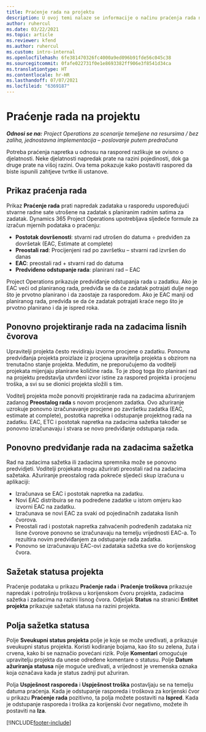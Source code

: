 ```yaml
---
title: Praćenje rada na projektu
description: U ovoj temi nalaze se informacije o načinu praćenja rada na projektu i napretka posla.
author: ruhercul
ms.date: 03/22/2021
ms.topic: article
ms.reviewer: kfend
ms.author: ruhercul
ms.custom: intro-internal
ms.openlocfilehash: 6fe381470326fc4000a9ed096b91fde56c045c38
ms.sourcegitcommit: 0fafe022731f0e1e8693382ff906e3f8541d34ca
ms.translationtype: HT
ms.contentlocale: hr-HR
ms.lasthandoff: 07/07/2021
ms.locfileid: "6369187"
---
```

# <a name="project-effort-tracking"></a>Praćenje rada na projektu

_**Odnosi se na:** Project Operations za scenarije temeljene na resursima / bez zaliha, jednostavna implementacija – poslovanje putem predračuna_

Potreba praćenja napretka u odnosu na raspored razlikuje se ovisno o djelatnosti. Neke djelatnosti napredak prate na razini pojedinosti, dok ga druge prate na višoj razini. Ova tema pokazuje kako postaviti raspored da biste ispunili zahtjeve tvrtke ili ustanove.

## <a name="effort-tracking-view"></a>Prikaz praćenja rada

Prikaz **Praćenje rada** prati napredak zadataka u rasporedu uspoređujući stvarne radne sate utrošene na zadatak s planiranim radnim satima za zadatak. Dynamics 365 Project Operations upotrebljava sljedeće formule za izračun mjernih podataka o praćenju:

- **Postotak dovršenosti**: stvarni rad utrošen do datuma ÷ predviđen za dovršetak (EAC, Estimate at complete) 
- **Preostali rad**: Procijenjeni rad po završetku – stvarni rad izvršen do danas 
- **EAC**: preostali rad + stvarni rad do datuma 
- **Predviđeno odstupanje rada**: planirani rad – EAC

Project Operations prikazuje predviđanje odstupanja rada u zadatku. Ako je EAC veći od planiranog rada, predviđa se da će zadatak potrajati dulje nego što je prvotno planirano i da zaostaje za rasporedom. Ako je EAC manji od planiranog rada, predviđa se da će zadatak potrajati kraće nego što je prvotno planirano i da je ispred roka.

## <a name="reprojecting-effort-on-leaf-node-tasks"></a>Ponovno projektiranje rada na zadacima lisnih čvorova

Upravitelji projekta često revidiraju izvorne procjene o zadatku. Ponovna predviđanja projekta proizlaze iz procjena upravitelja projekta s obzirom na trenutačno stanje projekta. Međutim, ne preporučujemo da voditelji projekata mijenjaju planirane količine rada. To je zbog toga što planirani rad na projektu predstavlja utvrđeni izvor istine za raspored projekta i procjenu troška, a svi su se dionici projekta složili s tim.

Voditelj projekta može ponoviti projektiranje rada na zadacima ažuriranjem zadanog **Preostalog rada** s novom procjenom zadatka. Ovo ažuriranje uzrokuje ponovno izračunavanje procjene po završetku zadatka (EAC, estimate at complete), postotka napretka i odstupanje projektnog rada na zadatku. EAC, ETC i postotak napretka na zadacima sažetka također se ponovno izračunavaju i stvara se novo predviđanje odstupanja rada.

## <a name="reprojection-of-effort-on-summary-tasks"></a>Ponovno predviđanje rada na zadacima sažetka

Rad na zadacima sažetka ili zadacima spremnika može se ponovno predvidjeti. Voditelji projekata mogu ažurirati preostali rad na zadacima sažetaka. Ažuriranje preostalog rada pokreće sljedeći skup izračuna u aplikaciji:

- Izračunava se EAC i postotak napretka na zadatku.
- Novi EAC distribuira se na podređene zadatke u istom omjeru kao izvorni EAC na zadatku.
- Izračunava se novi EAC za svaki od pojedinačnih zadataka lisnih čvorova. 
- Preostali rad i postotak napretka zahvaćenih podređenih zadataka niz lisne čvorove ponovno se izračunavaju na temelju vrijednosti EAC-a. To rezultira novim predviđanjem za odstupanje rada zadatka. 
- Ponovno se izračunavaju EAC-ovi zadataka sažetka sve do korijenskog čvora.


## <a name="project-status-summary"></a>Sažetak statusa projekta

Praćenje podataka u prikazu **Praćenje rada** i **Praćenje troškova** prikazuje napredak i potrošnju troškova u korijenskom čvoru projekta, zadacima sažetka i zadacima na razini lisnog čvora. Odjeljak **Status** na stranici **Entitet projekta** prikazuje sažetak statusa na razini projekta.

## <a name="status-summary-fields"></a>Polja sažetka statusa

Polje **Sveukupni status projekta** polje je koje se može uređivati, a prikazuje sveukupni status projekta. Koristi kodiranje bojama, kao što su zelena, žuta i crvena, kako bi se naznačio povećani rizik. Polje **Komentari** omogućuje upravitelju projekta da unese određene komentare o statusu. Polje **Datum ažuriranja statusa** nije moguće uređivati, a vrijednost je vremenska oznaka koja označava kada je status zadnji put ažuriran.

Polja **Uspješnost rasporeda** i **Uspješnost troška** postavljaju se na temelju datuma praćenja. Kada je odstupanje rasporeda i troškova za korijenski čvor u prikazu **Praćenje rada** pozitivno, ta polja možete postaviti na **Ispred**. Kada je odstupanje rasporeda i troška za korijenski čvor negativno, možete ih postaviti na **Iza**.


[!INCLUDE[footer-include](../includes/footer-banner.md)]
